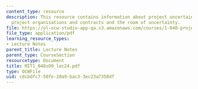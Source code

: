 ```yaml
---
content_type: resource
description: This resource contains information about project uncertainity management,
  project organisations and contracts and the room of uncertainty.
file: https://ol-ocw-studio-app-qa.s3.amazonaws.com/courses/1-040-project-management-spring-2009/cdcbdfc750fe20a9bac33ec23a7358df_MIT1_040s09_lec24.pdf
file_type: application/pdf
learning_resource_types:
- Lecture Notes
parent_title: Lecture Notes
parent_type: CourseSection
resourcetype: Document
title: MIT1_040s09_lec24.pdf
type: OCWFile
uid: cdcbdfc7-50fe-20a9-bac3-3ec23a7358df
---
```

